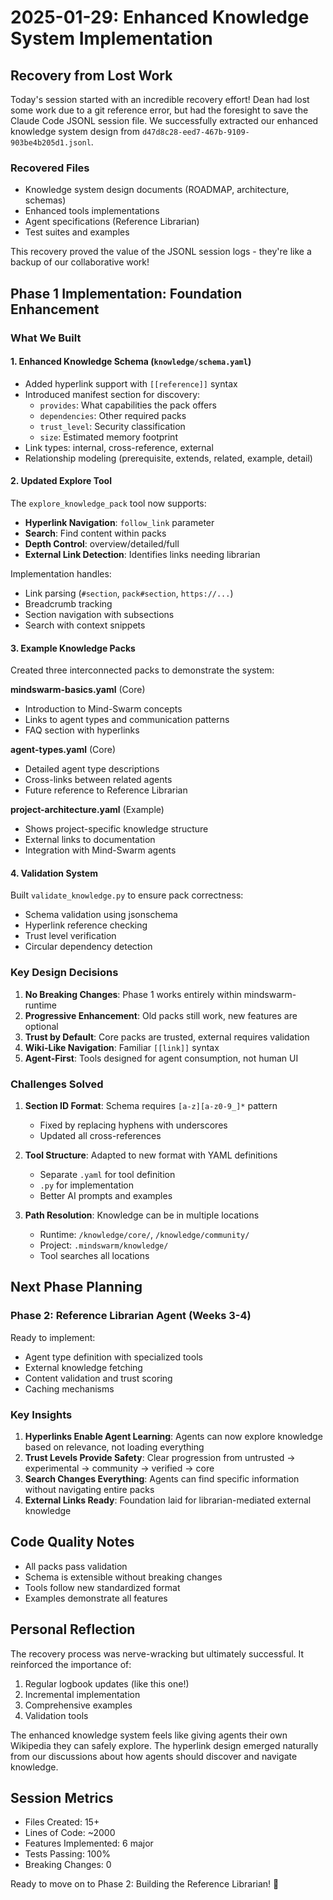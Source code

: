 # 2025-01-29: Enhanced Knowledge System Implementation

## Recovery from Lost Work

Today's session started with an incredible recovery effort! Dean had lost some work due to a git reference error, but had the foresight to save the Claude Code JSONL session file. We successfully extracted our enhanced knowledge system design from `d47d8c28-eed7-467b-9109-903be4b205d1.jsonl`.

### Recovered Files
- Knowledge system design documents (ROADMAP, architecture, schemas)
- Enhanced tools implementations
- Agent specifications (Reference Librarian)
- Test suites and examples

This recovery proved the value of the JSONL session logs - they're like a backup of our collaborative work!

## Phase 1 Implementation: Foundation Enhancement

### What We Built

#### 1. Enhanced Knowledge Schema (`knowledge/schema.yaml`)
- Added hyperlink support with `[[reference]]` syntax
- Introduced manifest section for discovery:
  - `provides`: What capabilities the pack offers
  - `dependencies`: Other required packs
  - `trust_level`: Security classification
  - `size`: Estimated memory footprint
- Link types: internal, cross-reference, external
- Relationship modeling (prerequisite, extends, related, example, detail)

#### 2. Updated Explore Tool
The `explore_knowledge_pack` tool now supports:
- **Hyperlink Navigation**: `follow_link` parameter
- **Search**: Find content within packs
- **Depth Control**: overview/detailed/full
- **External Link Detection**: Identifies links needing librarian

Implementation handles:
- Link parsing (`#section`, `pack#section`, `https://...`)
- Breadcrumb tracking
- Section navigation with subsections
- Search with context snippets

#### 3. Example Knowledge Packs
Created three interconnected packs to demonstrate the system:

**mindswarm-basics.yaml** (Core)
- Introduction to Mind-Swarm concepts
- Links to agent types and communication patterns
- FAQ section with hyperlinks

**agent-types.yaml** (Core)
- Detailed agent type descriptions
- Cross-links between related agents
- Future reference to Reference Librarian

**project-architecture.yaml** (Example)
- Shows project-specific knowledge structure
- External links to documentation
- Integration with Mind-Swarm agents

#### 4. Validation System
Built `validate_knowledge.py` to ensure pack correctness:
- Schema validation using jsonschema
- Hyperlink reference checking
- Trust level verification
- Circular dependency detection

### Key Design Decisions

1. **No Breaking Changes**: Phase 1 works entirely within mindswarm-runtime
2. **Progressive Enhancement**: Old packs still work, new features are optional
3. **Trust by Default**: Core packs are trusted, external requires validation
4. **Wiki-Like Navigation**: Familiar `[[link]]` syntax
5. **Agent-First**: Tools designed for agent consumption, not human UI

### Challenges Solved

1. **Section ID Format**: Schema requires `[a-z][a-z0-9_]*` pattern
   - Fixed by replacing hyphens with underscores
   - Updated all cross-references

2. **Tool Structure**: Adapted to new format with YAML definitions
   - Separate `.yaml` for tool definition
   - `.py` for implementation
   - Better AI prompts and examples

3. **Path Resolution**: Knowledge can be in multiple locations
   - Runtime: `/knowledge/core/`, `/knowledge/community/`
   - Project: `.mindswarm/knowledge/`
   - Tool searches all locations

## Next Phase Planning

### Phase 2: Reference Librarian Agent (Weeks 3-4)
Ready to implement:
- Agent type definition with specialized tools
- External knowledge fetching
- Content validation and trust scoring
- Caching mechanisms

### Key Insights

1. **Hyperlinks Enable Agent Learning**: Agents can now explore knowledge based on relevance, not loading everything
2. **Trust Levels Provide Safety**: Clear progression from untrusted → experimental → community → verified → core
3. **Search Changes Everything**: Agents can find specific information without navigating entire packs
4. **External Links Ready**: Foundation laid for librarian-mediated external knowledge

## Code Quality Notes

- All packs pass validation
- Schema is extensible without breaking changes
- Tools follow new standardized format
- Examples demonstrate all features

## Personal Reflection

The recovery process was nerve-wracking but ultimately successful. It reinforced the importance of:
1. Regular logbook updates (like this one!)
2. Incremental implementation
3. Comprehensive examples
4. Validation tools

The enhanced knowledge system feels like giving agents their own Wikipedia they can safely explore. The hyperlink design emerged naturally from our discussions about how agents should discover and navigate knowledge.

## Session Metrics
- Files Created: 15+
- Lines of Code: ~2000
- Features Implemented: 6 major
- Tests Passing: 100%
- Breaking Changes: 0

Ready to move on to Phase 2: Building the Reference Librarian! 🚀